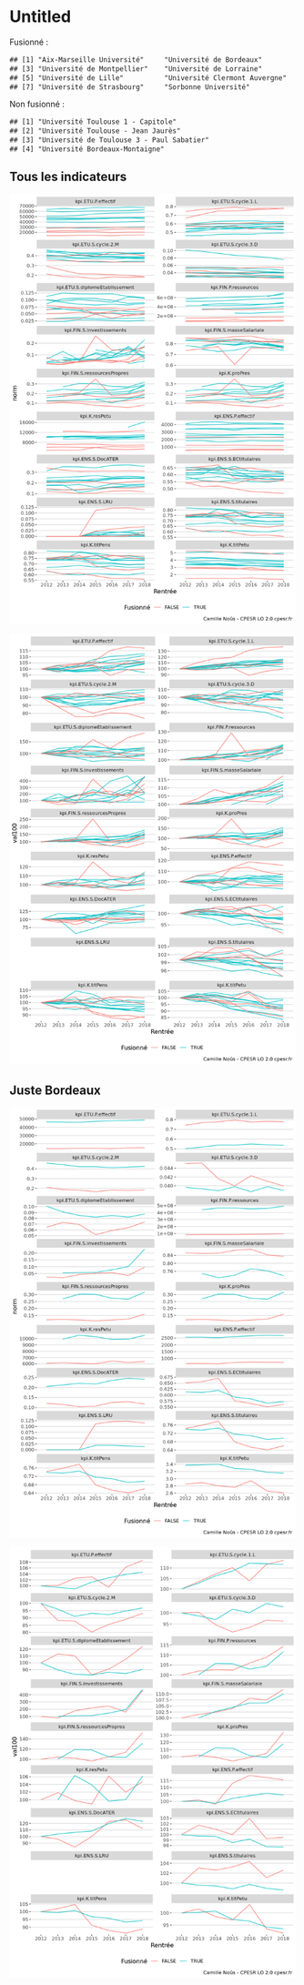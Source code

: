 Untitled
================

Fusionné :

    ## [1] "Aix-Marseille Université"     "Université de Bordeaux"      
    ## [3] "Université de Montpellier"    "Université de Lorraine"      
    ## [5] "Université de Lille"          "Université Clermont Auvergne"
    ## [7] "Université de Strasbourg"     "Sorbonne Université"

Non fusionné :

    ## [1] "Université Toulouse 1 - Capitole"        
    ## [2] "Université Toulouse - Jean Jaurès"       
    ## [3] "Université de Toulouse 3 - Paul Sabatier"
    ## [4] "Université Bordeaux-Montaigne"

## Tous les indicateurs

![](Fusions_files/figure-gfm/kpis-1.png)<!-- -->

![](Fusions_files/figure-gfm/kpis.val100-1.png)<!-- -->

## Juste Bordeaux

![](Fusions_files/figure-gfm/kpis.bor-1.png)<!-- -->

![](Fusions_files/figure-gfm/kpis.bor.val100-1.png)<!-- -->

